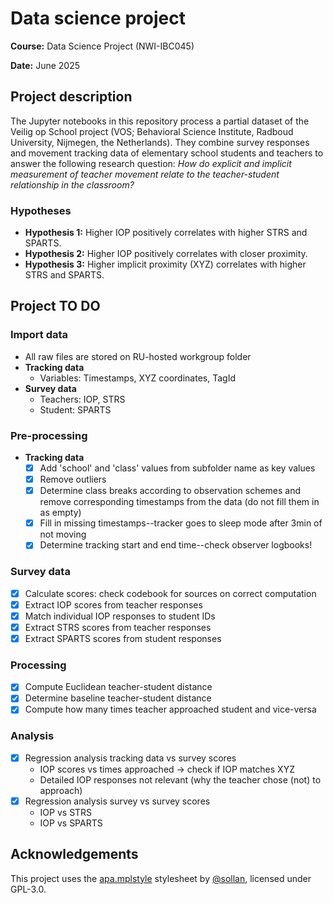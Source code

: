 # Data science project

**Course:** Data Science Project (NWI-IBC045)

**Date:** June 2025

## Project description

The Jupyter notebooks in this repository process a partial dataset of the Veilig op School project (VOS; Behavioral Science Institute, Radboud University, Nijmegen, the Netherlands). They combine survey responses and movement tracking data of elementary school students and teachers to answer the following research question: *How do explicit and implicit measurement of teacher movement relate to the teacher-student relationship in the classroom?*    

### Hypotheses
* **Hypothesis 1:** Higher IOP positively correlates with higher STRS and SPARTS.
* **Hypothesis 2:** Higher IOP positively correlates with closer proximity.
* **Hypothesis 3:** Higher implicit proximity (XYZ) correlates with higher STRS and SPARTS.

## Project TO DO
### Import data
  * All raw files are stored on RU-hosted workgroup folder
  * **Tracking data**
      * Variables: Timestamps, XYZ coordinates, TagId
  * **Survey data**
      * Teachers: IOP, STRS
      * Student: SPARTS
### Pre-processing
* **Tracking data**
  * [x] Add 'school' and 'class' values from subfolder name as key values
  * [x] Remove outliers
  * [x] Determine class breaks according to observation schemes and remove corresponding timestamps from the data (do not fill them in as empty) 
  * [x] Fill in missing timestamps--tracker goes to sleep mode after 3min of not moving
  * [x] Determine tracking start and end time--check observer logbooks!
### Survey data
  * [x] Calculate scores: check codebook for sources on correct computation
  * [x] Extract IOP scores from teacher responses
  * [x] Match individual IOP responses to student IDs
  * [x] Extract STRS scores from teacher responses
  * [x] Extract SPARTS scores from student responses
### Processing
  * [x] Compute Euclidean teacher-student distance
  * [x] Determine baseline teacher-student distance
  * [x] Compute how many times teacher approached student and vice-versa
### Analysis
  * [x] Regression analysis tracking data vs survey scores
    * IOP scores vs times approached -> check if IOP matches XYZ
    * Detailed IOP responses not relevant (why the teacher chose (not) to approach)
  * [x] Regression analysis survey vs survey scores
    * IOP vs STRS
    * IOP vs SPARTS

## Acknowledgements
This project uses the [apa.mplstyle](https://github.com/sollan/apa.mplstyle?tab=readme-ov-file#GPL-3.0-1-ov-file) stylesheet by [@sollan](https://github.com/sollan), licensed under GPL-3.0.